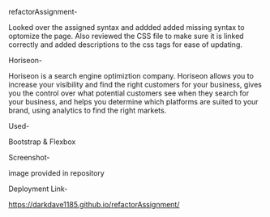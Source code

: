 refactorAssignment-

Looked over the assigned syntax and addded added missing syntax to optomize the page. Also reviewed the CSS file to make sure it is linked correctly and added descriptions to the css tags for ease of updating.

Horiseon-

Horiseon is a search engine optimiztion company. Horiseon allows you to increase your visibility and find the right customers for your business, gives you the control over what potential customers see when they search for your business, and helps you determine which platforms are suited to your brand, using analytics to find the right markets.

Used-

Bootstrap & Flexbox

Screenshot- 

image provided in repository

Deployment Link- 

https://darkdave1185.github.io/refactorAssignment/